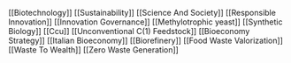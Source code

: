 [[Biotechnology]]
[[Sustainability]]
[[Science And Society]]
[[Responsible Innovation]]
[[Innovation Governance]]
[[Methylotrophic yeast]]
[[Synthetic Biology]]
[[Ccu]]
[[Unconventional C(1) Feedstock]]
[[Bioeconomy Strategy]]
[[Italian Bioeconomy]]
[[Biorefinery]]
[[Food Waste Valorization]]
[[Waste To Wealth]]
[[Zero Waste Generation]]
